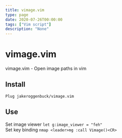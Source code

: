 ```yaml
---
title: vimage.vim
type: page
date: 2020-07-26T00:00:00
tags: ["Vim script"]
description: "None"
---
```


# vimage.vim

vimage.vim - Open image paths in vim

## Install

`Plug jakeroggenbuck/vimage.vim`

## Use

Set image viewer `let g:image_viewer = "feh"`<br>
Set key binding `nmap <leader>mg :call Vimage()<CR>`
